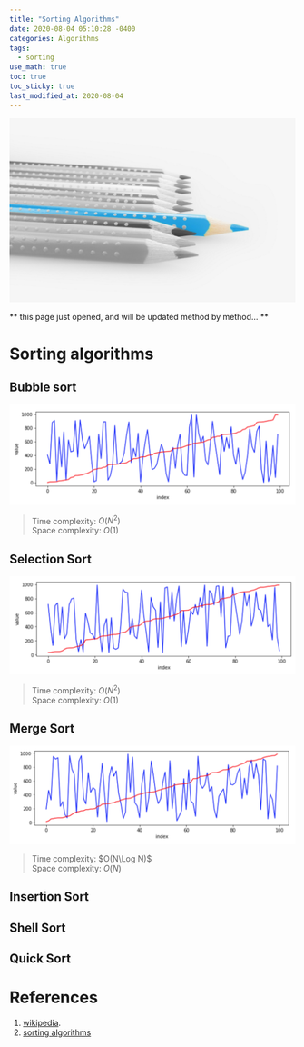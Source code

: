 ```yaml
---
title: "Sorting Algorithms"
date: 2020-08-04 05:10:28 -0400
categories: Algorithms
tags:
  - sorting
use_math: true
toc: true
toc_sticky: true
last_modified_at: 2020-08-04
---
```


![ ](/assets/images/pencils.jpg)
 


** this page just opened, and will be updated method by method... **
  
  
  
# Sorting algorithms 

## Bubble sort 
   
  <script src="https://gist.github.com/gimoonnam/12ec9b64cf97ec316a3252d4718662a2.js"></script>
  
  ![ ](/assets/images/res_sort_bubble.png)
  
  > Time complexity: $O(N^2)$   
  > Space complexity:  $O(1)$  
  
  
  
 
## Selection Sort 

  <script src="https://gist.github.com/gimoonnam/e633fa2e3eeeb5b15db2b706dfaa5902.js"></script>
  
  ![ ](/assets/images/res_sort_selection.png)
    
  > Time complexity: $O(N^2)$   
  > Space complexity:  $O(1)$  



## Merge Sort 

  <script src="https://gist.github.com/gimoonnam/e8d977457f86706d81eea0774878885c.js"></script>
  
  ![ ](/assets/images/res_sort_merge.png)
  
  > Time complexity: $O(N\Log N)$   
  > Space complexity:  $O(N)$  



## Insertion Sort 

## Shell Sort 

## Quick Sort 








# References 
  1. [wikipedia](https://en.wikipedia.org/wiki/Sorting_algorithm).  
  2. [sorting algorithms](http://ejklike.github.io/2017/03/04/sorting-algorithms-with-python.html)  
  
  
